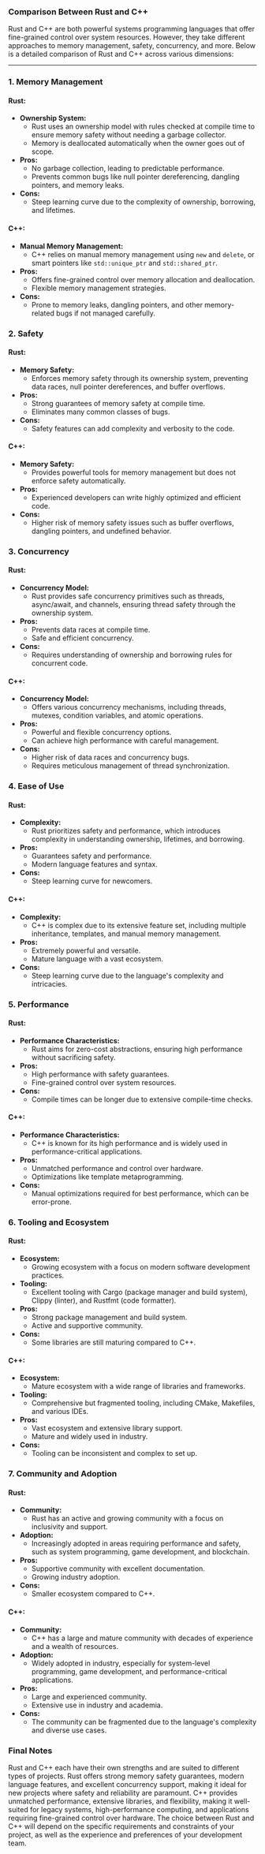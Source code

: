 ### Comparison Between Rust and C++

Rust and C++ are both powerful systems programming languages that offer fine-grained control over system resources. However, they take different approaches to memory management, safety, concurrency, and more. Below is a detailed comparison of Rust and C++ across various dimensions:

---

### 1. **Memory Management**

#### Rust:
   - **Ownership System:**
     - Rust uses an ownership model with rules checked at compile time to ensure memory safety without needing a garbage collector.
     - Memory is deallocated automatically when the owner goes out of scope.
   - **Pros:**
     - No garbage collection, leading to predictable performance.
     - Prevents common bugs like null pointer dereferencing, dangling pointers, and memory leaks.
   - **Cons:**
     - Steep learning curve due to the complexity of ownership, borrowing, and lifetimes.

#### C++:
   - **Manual Memory Management:**
     - C++ relies on manual memory management using `new` and `delete`, or smart pointers like `std::unique_ptr` and `std::shared_ptr`.
   - **Pros:**
     - Offers fine-grained control over memory allocation and deallocation.
     - Flexible memory management strategies.
   - **Cons:**
     - Prone to memory leaks, dangling pointers, and other memory-related bugs if not managed carefully.

### 2. **Safety**

#### Rust:
   - **Memory Safety:**
     - Enforces memory safety through its ownership system, preventing data races, null pointer dereferences, and buffer overflows.
   - **Pros:**
     - Strong guarantees of memory safety at compile time.
     - Eliminates many common classes of bugs.
   - **Cons:**
     - Safety features can add complexity and verbosity to the code.

#### C++:
   - **Memory Safety:**
     - Provides powerful tools for memory management but does not enforce safety automatically.
   - **Pros:**
     - Experienced developers can write highly optimized and efficient code.
   - **Cons:**
     - Higher risk of memory safety issues such as buffer overflows, dangling pointers, and undefined behavior.

### 3. **Concurrency**

#### Rust:
   - **Concurrency Model:**
     - Rust provides safe concurrency primitives such as threads, async/await, and channels, ensuring thread safety through the ownership system.
   - **Pros:**
     - Prevents data races at compile time.
     - Safe and efficient concurrency.
   - **Cons:**
     - Requires understanding of ownership and borrowing rules for concurrent code.

#### C++:
   - **Concurrency Model:**
     - Offers various concurrency mechanisms, including threads, mutexes, condition variables, and atomic operations.
   - **Pros:**
     - Powerful and flexible concurrency options.
     - Can achieve high performance with careful management.
   - **Cons:**
     - Higher risk of data races and concurrency bugs.
     - Requires meticulous management of thread synchronization.

### 4. **Ease of Use**

#### Rust:
   - **Complexity:**
     - Rust prioritizes safety and performance, which introduces complexity in understanding ownership, lifetimes, and borrowing.
   - **Pros:**
     - Guarantees safety and performance.
     - Modern language features and syntax.
   - **Cons:**
     - Steep learning curve for newcomers.

#### C++:
   - **Complexity:**
     - C++ is complex due to its extensive feature set, including multiple inheritance, templates, and manual memory management.
   - **Pros:**
     - Extremely powerful and versatile.
     - Mature language with a vast ecosystem.
   - **Cons:**
     - Steep learning curve due to the language's complexity and intricacies.

### 5. **Performance**

#### Rust:
   - **Performance Characteristics:**
     - Rust aims for zero-cost abstractions, ensuring high performance without sacrificing safety.
   - **Pros:**
     - High performance with safety guarantees.
     - Fine-grained control over system resources.
   - **Cons:**
     - Compile times can be longer due to extensive compile-time checks.

#### C++:
   - **Performance Characteristics:**
     - C++ is known for its high performance and is widely used in performance-critical applications.
   - **Pros:**
     - Unmatched performance and control over hardware.
     - Optimizations like template metaprogramming.
   - **Cons:**
     - Manual optimizations required for best performance, which can be error-prone.

### 6. **Tooling and Ecosystem**

#### Rust:
   - **Ecosystem:**
     - Growing ecosystem with a focus on modern software development practices.
   - **Tooling:**
     - Excellent tooling with Cargo (package manager and build system), Clippy (linter), and Rustfmt (code formatter).
   - **Pros:**
     - Strong package management and build system.
     - Active and supportive community.
   - **Cons:**
     - Some libraries are still maturing compared to C++.

#### C++:
   - **Ecosystem:**
     - Mature ecosystem with a wide range of libraries and frameworks.
   - **Tooling:**
     - Comprehensive but fragmented tooling, including CMake, Makefiles, and various IDEs.
   - **Pros:**
     - Vast ecosystem and extensive library support.
     - Mature and widely used in industry.
   - **Cons:**
     - Tooling can be inconsistent and complex to set up.

### 7. **Community and Adoption**

#### Rust:
   - **Community:**
     - Rust has an active and growing community with a focus on inclusivity and support.
   - **Adoption:**
     - Increasingly adopted in areas requiring performance and safety, such as system programming, game development, and blockchain.
   - **Pros:**
     - Supportive community with excellent documentation.
     - Growing industry adoption.
   - **Cons:**
     - Smaller ecosystem compared to C++.

#### C++:
   - **Community:**
     - C++ has a large and mature community with decades of experience and a wealth of resources.
   - **Adoption:**
     - Widely adopted in industry, especially for system-level programming, game development, and performance-critical applications.
   - **Pros:**
     - Large and experienced community.
     - Extensive use in industry and academia.
   - **Cons:**
     - The community can be fragmented due to the language's complexity and diverse use cases.

### Final Notes

Rust and C++ each have their own strengths and are suited to different types of projects. Rust offers strong memory safety guarantees, modern language features, and excellent concurrency support, making it ideal for new projects where safety and reliability are paramount. C++ provides unmatched performance, extensive libraries, and flexibility, making it well-suited for legacy systems, high-performance computing, and applications requiring fine-grained control over hardware. The choice between Rust and C++ will depend on the specific requirements and constraints of your project, as well as the experience and preferences of your development team.